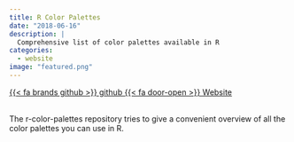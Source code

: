 ```yaml
---
title: R Color Palettes
date: "2018-06-16"
description: |
  Comprehensive list of color palettes available in R
categories:
  - website
image: "featured.png"
---
```






<div class="project-buttons">
<a href="https://github.com/EmilHvitfeldt/r-color-palettes">
  {{< fa brands github >}} github
</a>
<a href="https://emilhvitfeldt.github.io/r-color-palettes/index.html">
  {{< fa door-open >}} Website
</a>
</div>
<br>

The r-color-palettes repository tries to give a convenient overview of all the color palettes you can use in R.
